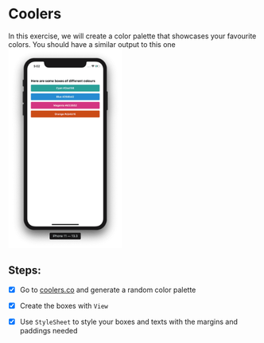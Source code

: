 # Coolers

In this exercise, we will create a color palette that showcases your favourite colors. You should have a similar output to this one <img src="assets/style-ios.png" alt="Color Palette" height="400px"/>

## Steps:

- [X] Go to [coolers.co](https://coolors.co/) and generate a random color palette

- [X] Create the boxes with `View`

- [X] Use `StyleSheet` to style your boxes and texts with the margins and paddings needed
